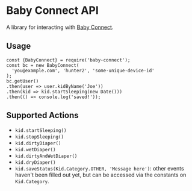 # Baby Connect API

A library for interacting with [Baby Connect](https://www.baby-connect.com/).

## Usage

```
const {BabyConnect} = require('baby-connect');
const bc = new BabyConnect(
  'you@example.com', 'hunter2', 'some-unique-device-id'
);
bc.getUser()
.then(user => user.kidByName('Joe'))
.then(kid => kid.startSleeping(new Date()))
.then(() => console.log('saved!'));
```

## Supported Actions

- `kid.startSleeping()`
- `kid.stopSleeping()`
- `kid.dirtyDiaper()`
- `kid.wetDiaper()`
- `kid.dirtyAndWetDiaper()`
- `kid.dryDiaper()`
- `kid.saveStatus(Kid.Category.OTHER, 'Message here')`: other events haven't been filled out yet, but can be accessed via the constants on `Kid.Category`.
